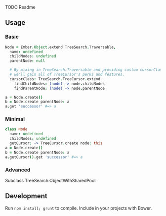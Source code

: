 TODO Readme

## Usage

### Basic

```coffeescript
Node = Ember.Object.extend TreeSearch.Traversable,
  name: undefined
  childNodes: undefined
  parentNode: null

  # By mixing in TreeSearch.Traversable and providing custom cursorClass, 
  # we'll gain all of TreeCursor's perks and features.
  cursorClass: TreeSearch.TreeCursor.extend
    findChildNodes: (node) -> node.childNodes
    findParentNode: (node) -> node.parentNode

a = Node.create()
b = Node.create parentNode: a
a.get 'successor' #=> a
```

### Minimal

```coffeescript
class Node
  name: undefined
  childNodes: undefined
  getCursor: -> TreeCursor.create node: this
a = Node.create()
b = Node.create parentNode: a
a.getCursor().get 'successor' #=> a
```

### Advanced

Subclass TreeSearch.ObjectWithSharedPool

## Development

Run `npm install; grunt` to compile.
Include in your projects with Bower.

